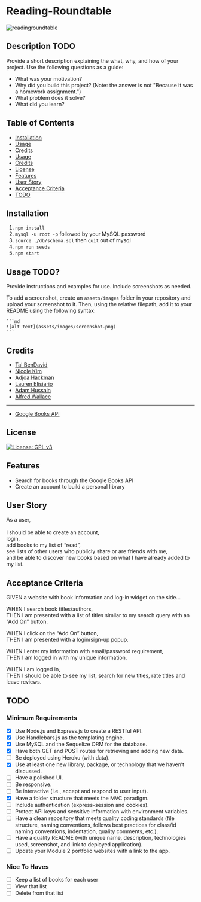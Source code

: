 # Reading-Roundtable

![readingroundtable](https://img.shields.io/badge/Reading-Roundtable-red)


## Description TODO

Provide a short description explaining the what, why, and how of your project. Use the following questions as a guide:

- What was your motivation?
- Why did you build this project? (Note: the answer is not "Because it was a homework assignment.")
- What problem does it solve?
- What did you learn?


## Table of Contents

- [Installation](#installation)
- [Usage](#usage)
- [Credits](#credits)
- [Usage](#usage)
- [Credits](#credits)
- [License](#license)
- [Features](#features)
- [User Story](#user-story)
- [Acceptance Criteria](#acceptance-criteria)
- [TODO](#todo)


## Installation

1. `npm install`
2. `mysql -u root -p` followed by your MySQL password
3. `source ./db/schema.sql` then `quit` out of mysql
4. `npm run seeds`
5. `npm start`


## Usage TODO?

Provide instructions and examples for use. Include screenshots as needed.

To add a screenshot, create an `assets/images` folder in your repository and upload your screenshot to it. Then, using the relative filepath, add it to your README using the following syntax:

    ```md
    ![alt text](assets/images/screenshot.png)
    ```


## Credits

- [Tal BenDavid](https://github.com/talbdbd)
- [Nicole Kim](https://github.com/nicolehekim)
- [Adjoa Hackman](https://github.com/AdjoaHackman)
- [Lauren Elisiario](https://github.com/lelisiario)
- [Adam Hussain](https://github.com/adamh1223)
- [Alfred Wallace](https://github.com/alfwall)
---
- [Google Books API](https://developers.google.com/books)


## License

[![License: GPL v3](https://img.shields.io/badge/License-GPLv3-blue.svg)](https://www.gnu.org/licenses/gpl-3.0)


## Features

- Search for books through the Google Books API
- Create an account to build a personal library


## User Story

As a user,\
\
I should be able to create an account, \
login, \
add books to my list of “read”, \
see lists of other users who publicly share or are friends with me, \
and be able to discover new books based on what I have already added to my list.


## Acceptance Criteria
GIVEN a website with book information and log-in widget on the side...

WHEN I search book titles/authors,\
THEN I am presented with a list of titles similar to my search query with an “Add On” button.

WHEN I click on the “Add On” button,\
THEN I am presented with a login/sign-up popup.

WHEN I enter my information with email/password requirement,\
THEN I am logged in with my unique information.

WHEN I am logged in, \
THEN I should be able to see my list, search for new titles, rate titles and leave reviews.


## TODO

### Minimum Requirements
- [x] Use Node.js and Express.js to create a RESTful API.
- [x] Use Handlebars.js as the templating engine.
- [x] Use MySQL and the Sequelize ORM for the database.
- [x] Have both GET and POST routes for retrieving and adding new data.
- [ ] Be deployed using Heroku (with data).
- [x] Use at least one new library, package, or technology that we haven’t discussed.
- [ ] Have a polished UI.
- [ ] Be responsive.
- [ ] Be interactive (i.e., accept and respond to user input).
- [x] Have a folder structure that meets the MVC paradigm.
- [ ] Include authentication (express-session and cookies).
- [ ] Protect API keys and sensitive information with environment variables.
- [ ] Have a clean repository that meets quality coding standards (file structure, naming conventions, follows best practices for class/id naming conventions, indentation, quality comments, etc.).
- [ ] Have a quality README (with unique name, description, technologies used, screenshot, and link to deployed application).
- [ ] Update your Module 2 portfolio websites with a link to the app.

### Nice To Haves
- [ ] Keep a list of books for each user
- [ ] View that list
- [ ] Delete from that list